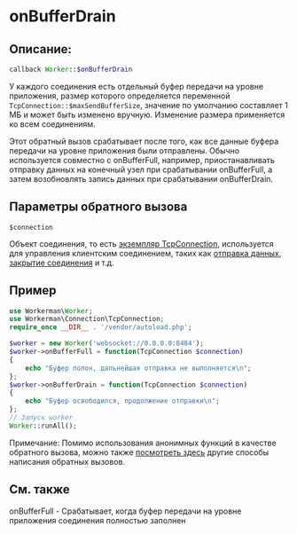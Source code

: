 # onBufferDrain
## Описание:
```php
callback Worker::$onBufferDrain
```

У каждого соединения есть отдельный буфер передачи на уровне приложения, размер которого определяется переменной ```TcpConnection::$maxSendBufferSize```, значение по умолчанию составляет 1 МБ и может быть изменено вручную. Изменение размера применяется ко всем соединениям. 

Этот обратный вызов срабатывает после того, как все данные буфера передачи на уровне приложения были отправлены. Обычно используется совместно с onBufferFull, например, приостанавливать отправку данных на конечный узел при срабатывании onBufferFull, а затем возобновлять запись данных при срабатывании onBufferDrain.


## Параметры обратного вызова

 ``` $connection ```

Объект соединения, то есть [экземпляр TcpConnection](../tcp-connection.md), используется для управления клиентским соединением, таких как [отправка данных](../tcp-connection/send.md), [закрытие соединения](../tcp-connection/close.md) и т.д.


## Пример

```php
use Workerman\Worker;
use Workerman\Connection\TcpConnection;
require_once __DIR__ . '/vendor/autoload.php';

$worker = new Worker('websocket://0.0.0.0:8484');
$worker->onBufferFull = function(TcpConnection $connection)
{
    echo "Буфер полон, дальнейшая отправка не выполняется\n";
};
$worker->onBufferDrain = function(TcpConnection $connection)
{
    echo "Буфер освободился, продолжение отправки\n";
};
// Запуск worker
Worker::runAll();
```

Примечание: Помимо использования анонимных функций в качестве обратного вызова, можно также [посмотреть здесь](../faq/callback_methods.md) другие способы написания обратных вызовов.

## См. также
onBufferFull - Срабатывает, когда буфер передачи на уровне приложения соединения полностью заполнен
